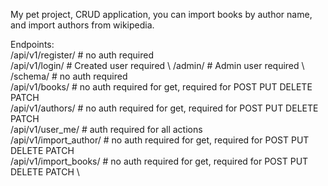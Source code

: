 My pet project, CRUD application, you can import books by author name, and import authors from wikipedia.


Endpoints: \
/api/v1/register/ # no auth required \
/api/v1/login/ # Created user required \ 
/admin/ # Admin user required \ 
/schema/ # no auth required \
/api/v1/books/ # no auth required for get, required for POST PUT DELETE PATCH \
/api/v1/authors/ # no auth required for get, required for POST PUT DELETE PATCH \
/api/v1/user_me/ # auth required for all actions \
/api/v1/import_author/ # no auth required for get, required for POST PUT DELETE PATCH \
/api/v1/import_books/ # no auth required for get, required for POST PUT DELETE PATCH \




